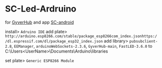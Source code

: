 # SC-Led-Ardruino

for [GyverHub](https://github.com/GyverLibs/GyverHub/) and app [SC-android](https://play.google.com/store/apps/details?id=sc.denishik.ru)

install> `Adruino IDE`
add plate> `http://arduino.esp8266.com/stable/package_esp8266com_index.jsonhttps://dl.espressif.com/dl/package_esp32_index.json`
add library> `pubsubclient-2.8`, `EEManager`, `arduinoWebSockets-2.3.6`, `GyverHub-main`, `FastLED-3.6.0` to C:\Users\<UserName>\Documents\Arduino\libraries

set plate> `Generic ESP8266 Module`
